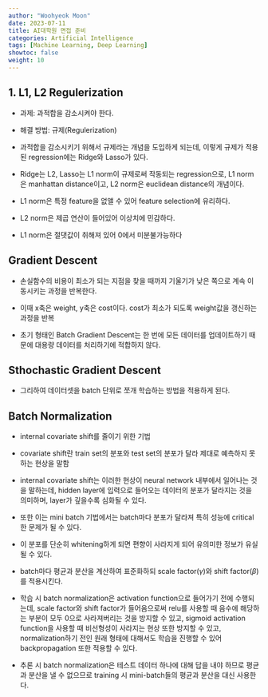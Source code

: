 ```yaml
---
author: "Woohyeok Moon"
date: 2023-07-11
title: AI대학원 면접 준비
categories: Artificial Intelligence
tags: [Machine Learning, Deep Learning]
showtoc: false
weight: 10
---
```


## 1. L1, L2 Regulerization

- 과제: 과적합을 감소시켜야 한다.
- 해결 방법: 규제(Regulerization)

- 과적합을 감소시키기 위해서 규제라는 개념을 도입하게 되는데, 이렇게 규제가 적용된 regression에는 Ridge와 Lasso가 있다.

- Ridge는 L2, Lasso는 L1 norm이 규제로써 작동되는 regression으로, L1 norm은 manhattan distance이고, L2 norm은 euclidean distance의 개념이다.

- L1 norm은 특정 feature을 없앨 수 있어 feature selection에 유리하다.

- L2 norm은 제곱 연산이 들어있어 이상치에 민감하다.

- L1 norm은 절댓값이 취해져 있어 0에서 미분불가능하다

## Gradient Descent

- 손실함수의 비용이 최소가 되는 지점을 찾을 때까지 기울기가 낮은 쪽으로 계속 이동시키는 과정을 반복한다.

- 이때 x축은 weight, y축은 cost이다. cost가 최소가 되도록 weight값을 갱신하는 과정을 반복

- 초기 형태인 Batch Gradient Descent는 한 번에 모든 데이터를 업데이트하기 때문에 대용량 데이터를 처리하기에 적합하지 않다. 

## Sthochastic Gradient Descent

- 그리하여 데이터셋을 batch 단위로 쪼개 학습하는 방법을 적용하게 된다.

## Batch Normalization

- internal covariate shift를 줄이기 위한 기법

- covariate shift란 train set의 분포와 test set의 분포가 달라 제대로 예측하지 못하는 현상을 말함

- internal covariate shift는 이러한 현상이 neural network 내부에서 일어나는 것을 말하는데, hidden layer에 입력으로 들어오는 데이터의 분포가 달라지는 것을 의미하며, layer가 깊을수록 심화될 수 있다.

- 또한 이는 mini batch 기법에서는 batch마다 분포가 달라져 특히 성능에 critical한 문제가 될 수 있다.

- 이 분포를 단순히 whitening하게 되면 편향이 사라지게 되어 유의미한 정보가 유실될 수 있다.

- batch마다 평균과 분산을 계산하여 표준화하되 scale factor($\gamma$)와 shift factor($\beta$)를 적용시킨다.

- 학습 시 batch normalization은 activation function으로 들어가기 전에 수행되는데, scale factor와 shift factor가 들어옴으로써 relu를 사용할 때 음수에 해당하는 부분이 모두 0으로 사라져버리는 것을 방지할 수 있고, sigmoid activation function을 사용할 때 비선형성이 사라지는 현상 또한 방지할 수 있고, normalization하기 전인 원래 형태에 대해서도 학습을 진행할 수 있어 backpropagation 또한 적용할 수 있다.

- 추론 시 batch normalization은 테스트 데이터 하나에 대해 답을 내야 하므로 평균과 분산을 낼 수 없으므로 training 시 mini-batch들의 평균과 분산을 대신 사용한다.


```python

```
